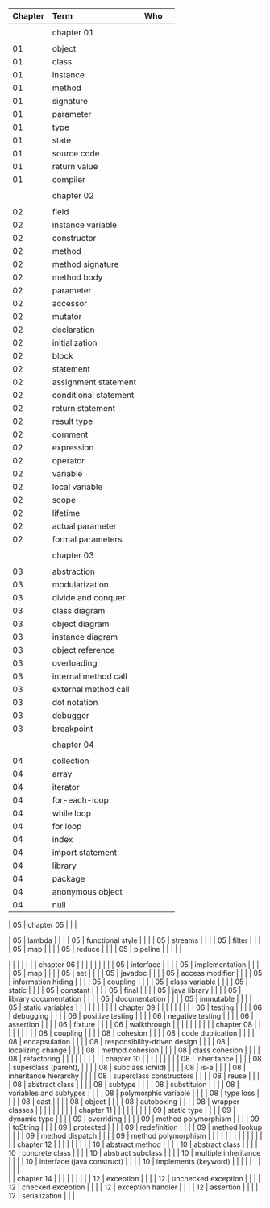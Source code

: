 
| Chapter | Term                         | Who |     |
| :------ | :--------------------------- | :-- | :-- |
|         |                              |     |     |
|         | chapter 01                   |     |     |
|         |                              |     |     |
| 01      | object                       |     |     |
| 01      | class                        |     |     |
| 01      | instance                     |     |     |
| 01      | method                       |     |     |
| 01      | signature                    |     |     |
| 01      | parameter                    |     |     |
| 01      | type                         |     |     |
| 01      | state                        |     |     |
| 01      | source code                  |     |     |
| 01      | return value                 |     |     |
| 01      | compiler                     |     |     |
|         |                              |     |     |
|         | chapter 02                   |     |     |
|         |                              |     |     |
| 02      | field                        |     |     |
| 02      | instance variable            |     |     |
| 02      | constructor                  |     |     |
| 02      | method                       |     |     |
| 02      | method signature             |     |     |
| 02      | method body                  |     |     |
| 02      | parameter                    |     |     |
| 02      | accessor                     |     |     |
| 02      | mutator                      |     |     |
| 02      | declaration                  |     |     |
| 02      | initialization               |     |     |
| 02      | block                        |     |     |
| 02      | statement                    |     |     |
| 02      | assignment statement         |     |     |
| 02      | conditional statement        |     |     |
| 02      | return statement             |     |     |
| 02      | result type                  |     |     |
| 02      | comment                      |     |     |
| 02      | expression                   |     |     |
| 02      | operator                     |     |     |
| 02      | variable                     |     |     |
| 02      | local variable               |     |     |
| 02      | scope                        |     |     |
| 02      | lifetime                     |     |     |
| 02      | actual parameter             |     |     |
| 02      | formal parameters            |     |     |
|         |                              |     |     |
|         | chapter 03                   |     |     |
|         |                              |     |     |
| 03      | abstraction                  |     |     |
| 03      | modularization               |     |     |
| 03      | divide and conquer           |     |     |
| 03      | class diagram                |     |     |
| 03      | object diagram               |     |     |
| 03      | instance diagram             |     |     |
| 03      | object reference             |     |     |
| 03      | overloading                  |     |     |
| 03      | internal method call         |     |     |
| 03      | external method call         |     |     |
| 03      | dot notation                 |     |     |
| 03      | debugger                     |     |     |
| 03      | breakpoint                   |     |     |
|         |                              |     |     |
|         | chapter 04                   |     |     |
|         |                              |     |     |
| 04      | collection                   |     |     |
| 04      | array                        |     |     |
| 04      | iterator                     |     |     |
| 04      | for-each-loop                |     |     |
| 04      | while loop                   |     |     |
| 04      | for loop                     |     |     |
| 04      | index                        |     |     |
| 04      | import statement             |     |     |
| 04      | library                      |     |     |
| 04      | package                      |     |     |
| 04      | anonymous object             |     |     |
| 04      | null                         |     |     |

| 05      | chapter 05                   |     |  |

| 05      | lambda                       |     |  |
| 05      | functional style             |     |  |
| 05      | streams                      |     |  |
| 05      | filter                       |     |  |
| 05      | map                          |     |  |
| 05      | reduce                       |     |  |
| 05      | pipeline                     |     |  |
|         |         


|         |                              |     |     |
|         | chapter 06                   |     |     |
|         |                              |     |     |
| 05      | interface                    |     |     |
| 05      | implementation               |     |     |
| 05      | map                          |     |     |
| 05      | set                          |     |     |
| 05      | javadoc                      |     |     |
| 05      | access modifier              |     |     |
| 05      | information hiding           |     |     |
| 05      | coupling                     |     |     |
| 05      | class variable               |     |     |
| 05      | static                       |     |     |
| 05      | constant                     |     |     |
| 05      | final                        |     |     |
| 05      | java library                 |     |     |
| 05      | library documentation        |     |     |
| 05      | documentation                |     |     |
| 05      | immutable                    |     |     |
| 05      | static variables             |     |     |
|         |                              |     |     |
|         | chapter 09                   |     |     |
|         |                              |     |     |
| 06      | testing                      |     |     |
| 06      | debugging                    |     |     |
| 06      | positive testing             |     |     |
| 06      | negative testing             |     |     |
| 06      | assertion                    |     |     |
| 06      | fixture                      |     |     |
| 06      | walkthrough                  |     |     |
|         |                              |     |     |
|         | chapter 08                   |     |     |
|         |                              |     |     |
| 08      | coupling                     |     |     |
| 08      | cohesion                     |     |     |
| 08      | code duplication             |     |     |
| 08      | encapsulation                |     |     |
| 08      | responsibility-driven design |     |     |
| 08      | localizing change            |     |     |
| 08      | method cohesion              |     |     |
| 08      | class cohesion               |     |     |
| 08      | refactoring                  |     |     |
|         |                              |     |     |
|         | chapter 10                   |     |     |
|         |                              |     |     |
| 08      | inheritance                  |     |     |
| 08      | superclass (parent),         |     |     |
| 08      | subclass (child)             |     |     |
| 08      | is-a                         |     |     |
| 08      | inheritance hierarchy        |     |     |
| 08      | superclass constructors      |     |     |
| 08      | reuse                        |     |     |
| 08      | abstract class               |     |     |
| 08      | subtype                      |     |     |
| 08      | substituion                  |     |     |
| 08      | variables and subtypes       |     |     |
| 08      | polymorphic variable         |     |     |
| 08      | type loss                    |     |     |
| 08      | cast                         |     |     |
| 08      | object                       |     |     |
| 08      | autoboxing                   |     |     |
| 08      | wrapper classes              |     |     |
|         |                              |     |     |
|         | chapter 11                   |     |     |
|         |                              |     |     |
| 09      | static type                  |     |     |
| 09      | dynamic type                 |     |     |
| 09      | overriding                   |     |     |
| 09      | method polymorphism          |     |     |
| 09      | toString                     |     |     |
| 09      | protected                    |     |     |
| 09      | redefinition                 |     |     |
| 09      | method lookup                |     |     |
| 09      | method dispatch              |     |     |
| 09      | method polymorphism          |     |     |
|         |                              |     |     |
|         |                              |     |     |
|         | chapter 12                   |     |     |
|         |                              |     |     |
| 10      | abstract method              |     |     |
| 10      | abstract class               |     |     |
| 10      | concrete class               |     |     |
| 10      | abstract subclass            |     |     |
| 10      | multiple inheritance         |     |     |
| 10      | interface (java construct)   |     |     |
| 10      | implements (keyword)         |     |     |
|         |                              |     |     |                           |     |  
|         | chapter 14                   |     |     |
|         |                              |     |     |
| 12      | exception                    |     |     |
| 12      | unchecked exception          |     |     |
| 12      | checked exception            |     |     |
| 12      | exception handler            |     |     |
| 12      | assertion                    |     |     |
| 12      | serialization                |     |     |
